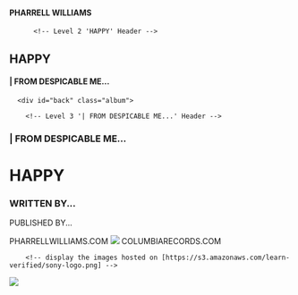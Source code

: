 <!doctype html>
<html lang="en">
  <head>
    <meta charset="UTF-8">
    <title>HTML Album Cover</title>
    <link rel="stylesheet" href="css/style.css">
  </head>
  <body>
    <div class="wrapper">
      <div id="front" class="album">
        <div id="title-box">
<h4> PHARRELL WILLIAMS </h4>
          <!-- Level 4 'PHARRELL WILLIAMS' Header -->

          <!-- Level 2 'HAPPY' Header -->
<h2>HAPPY</h2>
          <!-- Level 4 '| FROM DESPICABLE ME...' Header -->
<h4>| FROM DESPICABLE ME...</h4>
        </div>
      </div>

      <div id="back" class="album">

        <!-- Level 3 '| FROM DESPICABLE ME...' Header -->
<h3>| FROM DESPICABLE ME...</h3>
        <!-- Level 1 'HAPPY' Header -->
<h1>HAPPY</h1>
        <!-- Level 3 'WRITTEN BY...' Header -->
<h3>WRITTEN BY...</h3>
        <!-- pararaph text 'PUBLISHED BY...' -->
<p>PUBLISHED BY...</p>
        <!-- span text 'PHARRELLWILLIAMS.COM' -->
<span>PHARRELLWILLIAMS.COM</span>
        <!-- display the images hosted on [https://s3.amazonaws.com/learn-verified/columbia-logo.png] -->
<img src="https://s3.amazonaws.com/learn-verified/columbia-logo.png">
        <!-- span text 'COLUMBIARECORDS.COM' -->
<span>COLUMBIARECORDS.COM</span>
        <br>

        <!-- display the images hosted on [https://s3.amazonaws.com/learn-verified/sony-logo.png] -->
<img src="https://s3.amazonaws.com/learn-verified/sony-logo.png">
      </div>
    </div>
  </body>
</html>
